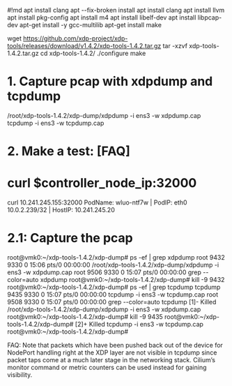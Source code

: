 #!md
apt install clang
apt --fix-broken install
apt install clang
apt install llvm
apt install pkg-config
apt install m4
apt install libelf-dev
apt install libpcap-dev
apt-get install -y gcc-multilib
apt-get install make

wget https://github.com/xdp-project/xdp-tools/releases/download/v1.4.2/xdp-tools-1.4.2.tar.gz
tar -xzvf xdp-tools-1.4.2.tar.gz
cd xdp-tools-1.4.2/
./configure 
make 

# 1. Capture pcap with xdpdump and tcpdump
/root/xdp-tools-1.4.2/xdp-dump/xdpdump -i ens3 -w xdpdump.cap
tcpdump -i ens3 -w tcpdump.cap

# 2. Make a test: [FAQ]
# curl $controller_node_ip:32000
curl 10.241.245.155:32000
PodName: wluo-ntf7w | PodIP: eth0 10.0.2.239/32 | HostIP: 10.241.245.20

# 2.1: Capture the pcap
root@vmk0:~/xdp-tools-1.4.2/xdp-dump# ps -ef | grep xdpdump
root        9432    9330  0 15:06 pts/0    00:00:00 /root/xdp-tools-1.4.2/xdp-dump/xdpdump -i ens3 -w xdpdump.cap
root        9506    9330  0 15:07 pts/0    00:00:00 grep --color=auto xdpdump
root@vmk0:~/xdp-tools-1.4.2/xdp-dump# kill -9 9432
root@vmk0:~/xdp-tools-1.4.2/xdp-dump# ps -ef | grep tcpdump 
tcpdump     9435    9330  0 15:07 pts/0    00:00:00 tcpdump -i ens3 -w tcpdump.cap
root        9508    9330  0 15:07 pts/0    00:00:00 grep --color=auto tcpdump
[1]-  Killed                  /root/xdp-tools-1.4.2/xdp-dump/xdpdump -i ens3 -w xdpdump.cap
root@vmk0:~/xdp-tools-1.4.2/xdp-dump# kill -9 9435
root@vmk0:~/xdp-tools-1.4.2/xdp-dump# 
[2]+  Killed                  tcpdump -i ens3 -w tcpdump.cap
root@vmk0:~/xdp-tools-1.4.2/xdp-dump# 

FAQ:
Note that packets which have been pushed back out of the device for NodePort handling right at the XDP layer are not visible in tcpdump since packet taps come at a much later stage in the networking stack. Cilium’s monitor command or metric counters can be used instead for gaining visibility.
